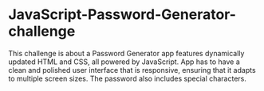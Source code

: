 # JavaScript-Password-Generator-challenge
This challenge is about a Password Generator app features dynamically updated HTML and CSS, all powered by JavaScript. App has to have a clean and polished user interface that is responsive, ensuring that it adapts to multiple screen sizes.  The password also includes special characters.
